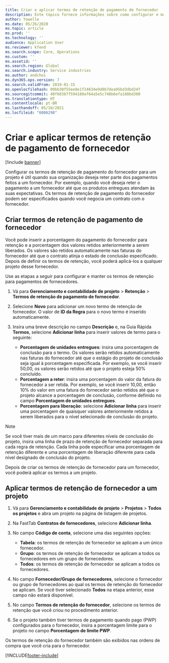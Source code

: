 ```yaml
---
title: Criar e aplicar termos de retenção de pagamento de fornecedor
description: Este tópico fornece informações sobre como configurar e manter os termos de retenção para pagamentos de fornecedores.
author: Yowelle
ms.date: 05/26/2020
ms.topic: article
ms.prod: ''
ms.technology: ''
audience: Application User
ms.reviewer: kfend
ms.search.scope: Core, Operations
ms.custom: ''
ms.assetid: ''
ms.search.region: Global
ms.search.industry: Service industries
ms.author: andchoi
ms.dyn365.ops.version: 7
ms.search.validFrom: 2019-01-15
ms.openlocfilehash: 09bb30f55ee8e1f24634e9d8b7dea95bd3dbd24f
ms.sourcegitcommit: 40f68387f594180af64a5e5c748b6efa188bd300
ms.translationtype: HT
ms.contentlocale: pt-BR
ms.lasthandoff: 05/10/2021
ms.locfileid: "6006298"
---
```

# <a name="create-and-apply-vendor-payment-retention-terms"></a>Criar e aplicar termos de retenção de pagamento de fornecedor

[!include [banner](../includes/banner.md)] 

Configurar os termos de retenção de pagamento do fornecedor para um projeto é útil quando sua organização deseja reter parte dos pagamentos feitos a um fornecedor. Por exemplo, quando você deseja reter o pagamento a um fornecedor até que os produtos entregues atendam às suas expectativas. Os termos de retenção de pagamento do fornecedor podem ser especificados quando você negocia um contrato com o fornecedor.

## <a name="create-vendor-payment-retention-terms"></a>Criar termos de retenção de pagamento de fornecedor

Você pode inserir a porcentagem do pagamento do fornecedor para retenção e a porcentagem dos valores retidos anteriormente a serem liberados. Os valores são retidos automaticamente nas faturas do fornecedor até que o contrato atinja o estado de conclusão especificado. Depois de definir os termos de retenção, você poderá aplicá-los a qualquer projeto desse fornecedor.

Use as etapas a seguir para configurar e manter os termos de retenção para pagamentos de fornecedores. 

1. Vá para **Gerenciamento e contabilidade de projeto** > **Retenção** > **Termos de retenção de pagamento de fornecedor**.
2. Selecione **Novo** para adicionar um novo termo de retenção de fornecedor. O valor de **ID da Regra** para o novo termo é inserido automaticamente. 
3. Insira uma breve descrição no campo **Descrição** e, na Guia Rápida **Termos**, selecione **Adicionar linha** para inserir valores de termo para o seguinte:

   - **Porcentagem de unidades entregues**: insira uma porcentagem de conclusão para o termo. Os valores serão retidos automaticamente nas faturas do fornecedor até que o estágio do projeto de conclusão seja igual à porcentagem especificada. Por exemplo, se você inserir 50,00, os valores serão retidos até que o projeto esteja 50% concluído.
   - **Porcentagem a reter**: insira uma porcentagem do valor da fatura do fornecedor a ser retida. Por exemplo, se você inserir 10,00, então 10% do valor em uma fatura do fornecedor serão retidos até que o projeto alcance a porcentagem de conclusão, conforme definido no campo **Porcentagem de unidades entregues**.
   - **Porcentagem para liberação**: selecione **Adicionar linha** para inserir uma porcentagem de quaisquer valores anteriormente retidos a serem liberados para o nível selecionado de conclusão do projeto.

> [!NOTE]
> Se você tiver mais de um marco para diferentes níveis de conclusão do projeto, insira uma linha de prazo de retenção de fornecedor separada para cada regra de retenção. Cada linha pode especificar uma porcentagem de retenção diferente e uma porcentagem de liberação diferente para cada nível designado de conclusão do projeto.

Depois de criar os termos de retenção de fornecedor para um fornecedor, você poderá aplicar os termos a um projeto.

## <a name="apply-vendor-retention-terms-to-a-project"></a>Aplicar termos de retenção de fornecedor a um projeto

1. Vá para **Gerenciamento e contabilidade de projeto** > **Projetos** > **Todos os projetos** e abra um projeto na página de listagem de projetos.
2. Na FastTab **Contratos de fornecedores**, selecione **Adicionar linha**.
3. No campo **Código de conta**, selecione uma das seguintes opções: 

   - **Tabela**: os termos de retenção de fornecedor se aplicam a um único fornecedor.
   - **Grupo**: os termos de retenção de fornecedor se aplicam a todos os fornecedores em um grupo de fornecedores.
   - **Todos**: os termos de retenção de fornecedor se aplicam a todos os fornecedores.

4. No campo **Fornecedor/Grupo de fornecedores**, selecione o fornecedor ou grupo de fornecedores ao qual os termos de retenção do fornecedor se aplicam. Se você tiver selecionado **Todos** na etapa anterior, esse campo não estará disponível.
5. No campo **Termos de retenção do fornecedor**, selecione os termos de retenção que você criou no procedimento anterior.
6. Se o projeto também tiver termos de pagamento quando pago (PWP) configurados para o fornecedor, insira a porcentagem limite para o projeto no campo **Porcentagem de limite PWP**.

Os termos de retenção do fornecedor também são exibidos nas ordens de compra que você cria para o fornecedor.


[!INCLUDE[footer-include](../includes/footer-banner.md)]